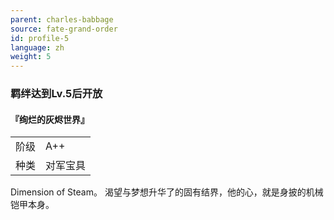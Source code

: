 ```yaml
---
parent: charles-babbage
source: fate-grand-order
id: profile-5
language: zh
weight: 5
---
```


### 羁绊达到Lv.5后开放

#### 『绚烂的灰烬世界』

<table>
  <tr><td>阶级</td><td>A++</td></tr>
  <tr><td>种类</td><td>对军宝具</td></tr>
</table>

Dimension of Steam。
渴望与梦想升华了的固有结界，他的心，就是身披的机械铠甲本身。
